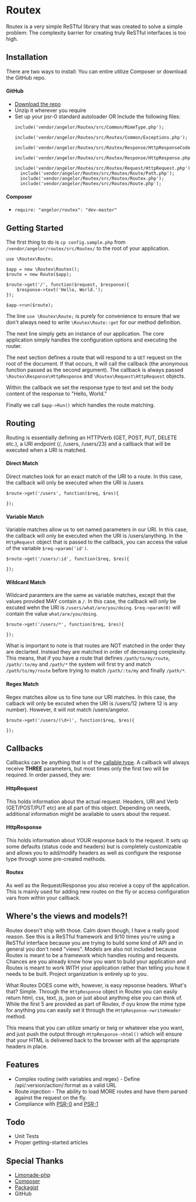 # Routex

Routex is a very simple ReSTful library that was created to solve a simple problem: The complexity barrier for creating truly ReSTful interfaces is too high. 


## Installation

There are two ways to install: You can entire utilize Composer or download the GitHub repo. 

#### GitHub
- [Download the repo](https://github.com/AngeloR/Routex/downloads)
- Unzip it wherever you require
- Set up your psr-0 standard autoloader OR Include the following files: 
	<pre><code>include('vendor/angelor/Routex/src/Common/MimeType.php');
	include('vendor/angelor/Routex/src/Routex/Common/Exceptions.php');
	include('vendor/angelor/Routex/src/Routex/Response/HttpResponseCode.php');
	include('vendor/angelor/Routex/src/Routex/Response/HttpResponse.php');
	include('vendor/angelor/Routex/src/Routex/Request/HttpRequest.php');
	include('vendor/angelor/Routex/src/Routex/Route/Path.php');
	include('vendor/angelor/Routex/src/Routex/Routex.php');
	include('vendor/angelor/Routex/src/Routex/Route.php');</code></pre>

#### Composer
- `require: "angelor/routex": "dev-master"`

## Getting Started
The first thing to do is `cp config.sample.php` from `/vendor/angelor/routex/src/Routex/` to the root of your application. 

<pre><code>use \Routex\Route;

$app = new \Routex\Routex();
$route = new Route($app);

$route->get('/', function($request, $response){
	$response->text('Hello, World.');
});

$app->run($route);
</code></pre>

The line `use \Routex\Route;` is purely for convenience to ensure that we don't always need to write `\Routex\Route::get` for our method definition. 

The next line simply gets an instance of our application. The core application simply handles the configuration options and executing the router. 

The next section defines a route that will respond to a `GET` request on the root of the document. If that occurs, it will call the callback (the anonymous function passed as the second argument). The callback is always passed `\Routex\Response\HttpResponse` and `\Routex\Request\HttpRequest` objects. 

Within the callback we set the response type to text and set the body content of the response to "Hello, World." 

Finally we call `$app->Run()` which handles the route matching.


## Routing
Routing is essentially defining an HTTPVerb (GET, POST, PUT, DELETE etc.), a URI endpoint (/, /users, /users/23) and a callback that will be executed when a URI is matched. 

#### Direct Match
Direct matches look for an exact match of the URI to a route. In this case, the callback will only be executed when the URI is /users 
<pre><code>$route->get('/users', function($req, $res){
	
});
</code></pre>

#### Variable Match
Variable matches allow us to set named parameters in our URI. In this case, the callback will only be executed when the URI is /users/anything. In the `HttpRequest` object that is passed to the callback, you can access the value of the variable `$req->param('id')`. 
<pre><code>$route->get('/users/:id', function($req, $res){
	
});
</code></pre>

#### Wildcard Match 
Wildcard paramters are the same as variable matches, except that the values provided MAY contain a `/`. In this case, the callback will only be excuted wehn the URI is `/users/what/are/you/doing`. `$req->param(0)` will contain the value `what/are/you/doing`. 

<pre><code>$route->get('/users/*', function($req, $res){

});
</code></pre>

What is important to note is that routes are NOT matched in the order they are declarted. Instead they are matched in order of decreasing complexity. This means, that if you have a route that defines `/path/to/my/route`, `/path/:to/my` and `/path/*` the system will first try and match `/path/to/my/route` before trying to match `/path/:to/my` and finally `/path/*`.

#### Regex Match
Regex matches allow us to fine tune our URI matches. In this case, the calback will only be excuted when the URI is /users/12 (where 12 is any number). However, it will not match /users/angelor.

<pre><code>$route->get('/users/(\d+)', function($req, $res){

});
</code></pre>


## Callbacks
Callbacks can be anything that is of the [callable type](http://ca3.php.net/manual/en/language.types.callable.php). A callback will always receive **THREE** parameters, but most times only the first two will be required. In order passed, they are: 

#### HttpRequest
This holds information about the actual request. Headers, URI and Verb (GET/POST/PUT etc) are all part of this object. Depending on needs, additional information might be available to users about the request.

#### HttpResponse
This holds information about YOUR response back to the request. It sets up some defaults (status code and headers) but is completely customizable and allows you to add/modify headers as well as configure the response type through some pre-created methods.

#### Routex
As well as the Request/Response you also receive a copy of the application. This is mainly used for adding new routes on the fly or access configuration vars from within your callback.


## Where's the views and models?! 
Routex doesn't ship with those. Calm down though, I have a really good reason. See this is a ReSTful framework and 9/10 times you're using a ReSTful interface because you are trying to build some kind of API and in general you don't need "views". Models are also not included because Routex is meant to be a framework which handles routing and requests. Chances are you already know how you want to build your application and Routex is meant to work WITH your application rather than telling you how it needs to be built. Project organization is entirely up to you. 

What Routex DOES come with, however, is easy repsonse headers. What's that? Simple. Through the `HttpResponse` object in Routex you can easily return html, css, text, js, json or just about anything else you can think of. While the first 5 are provided as part of Routex, if oyu know the mime type for anything you can easily set it through the `HttpResponse->writeHeader` method. 

This means that you can utilize smarty or twig or whatever else you want, and just push the output through `HttpResponse->html()` which will ensure that your HTML is delivered back to the browser with all the appropriate headers in place.


## Features
- Complex routing (with variables and regex) - Define /api/:version/action/:format as a valid URL
- Route injection - The ability to load MORE routes and have them parsed against the request on the fly. 
- Compliance with [PSR-0](https://github.com/php-fig/fig-standards/blob/master/accepted/PSR-0.md) and [PSR-1](https://github.com/php-fig/fig-standards/blob/master/accepted/PSR-1-basic-coding-standard.md)


## Todo
- Unit Tests
- Proper getting-started articles

## Special Thanks
- [Limonade-php](https://github.com/sofadesign/limonade)
- [Composer](http://getcomposer.org/)
- [Packagist](https://packagist.org)
- GitHub